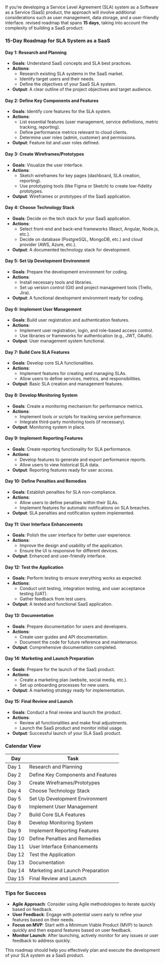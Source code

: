 If you’re developing a Service Level Agreement (SLA) system as a Software as a Service (SaaS) product, the approach will involve additional considerations such as user management, data storage, and a user-friendly interface. revised roadmap that spans **15 days**, taking into account the complexity of building a SaaS product:

### 15-Day Roadmap for SLA System as a SaaS

#### **Day 1: Research and Planning**
- **Goals**: Understand SaaS concepts and SLA best practices.
- **Actions**:
  - Research existing SLA systems in the SaaS market.
  - Identify target users and their needs.
  - Define the objectives of your SaaS SLA system.
- **Output**: A clear outline of the project objectives and target audience.

#### **Day 2: Define Key Components and Features**
- **Goals**: Identify core features for the SLA system.
- **Actions**:
  - List essential features (user management, service definitions, metric tracking, reporting).
  - Define performance metrics relevant to cloud clients.
  - Determine user roles (admin, customer) and permissions.
- **Output**: Feature list and user roles defined.

#### **Day 3: Create Wireframes/Prototypes**
- **Goals**: Visualize the user interface.
- **Actions**:
  - Sketch wireframes for key pages (dashboard, SLA creation, reporting).
  - Use prototyping tools (like Figma or Sketch) to create low-fidelity prototypes.
- **Output**: Wireframes or prototypes of the SaaS application.

#### **Day 4: Choose Technology Stack**
- **Goals**: Decide on the tech stack for your SaaS application.
- **Actions**:
  - Select front-end and back-end frameworks (React, Angular, Node.js, etc.).
  - Decide on database (PostgreSQL, MongoDB, etc.) and cloud provider (AWS, Azure, etc.).
- **Output**: A documented technology stack for development.

#### **Day 5: Set Up Development Environment**
- **Goals**: Prepare the development environment for coding.
- **Actions**:
  - Install necessary tools and libraries.
  - Set up version control (Git) and project management tools (Trello, Jira).
- **Output**: A functional development environment ready for coding.

#### **Day 6: Implement User Management**
- **Goals**: Build user registration and authentication features.
- **Actions**:
  - Implement user registration, login, and role-based access control.
  - Use libraries or frameworks for authentication (e.g., JWT, OAuth).
- **Output**: User management system functional.

#### **Day 7: Build Core SLA Features**
- **Goals**: Develop core SLA functionalities.
- **Actions**:
  - Implement features for creating and managing SLAs.
  - Allow users to define services, metrics, and responsibilities.
- **Output**: Basic SLA creation and management features.

#### **Day 8: Develop Monitoring System**
- **Goals**: Create a monitoring mechanism for performance metrics.
- **Actions**:
  - Implement tools or scripts for tracking service performance.
  - Integrate third-party monitoring tools (if necessary).
- **Output**: Monitoring system in place.

#### **Day 9: Implement Reporting Features**
- **Goals**: Create reporting functionality for SLA performance.
- **Actions**:
  - Develop features to generate and export performance reports.
  - Allow users to view historical SLA data.
- **Output**: Reporting features ready for user access.

#### **Day 10: Define Penalties and Remedies**
- **Goals**: Establish penalties for SLA non-compliance.
- **Actions**:
  - Allow users to define penalties within their SLAs.
  - Implement features for automatic notifications on SLA breaches.
- **Output**: SLA penalties and notification system implemented.

#### **Day 11: User Interface Enhancements**
- **Goals**: Polish the user interface for better user experience.
- **Actions**:
  - Improve the design and usability of the application.
  - Ensure the UI is responsive for different devices.
- **Output**: Enhanced and user-friendly interface.

#### **Day 12: Test the Application**
- **Goals**: Perform testing to ensure everything works as expected.
- **Actions**:
  - Conduct unit testing, integration testing, and user acceptance testing (UAT).
  - Gather feedback from test users.
- **Output**: A tested and functional SaaS application.

#### **Day 13: Documentation**
- **Goals**: Prepare documentation for users and developers.
- **Actions**:
  - Create user guides and API documentation.
  - Document the code for future reference and maintenance.
- **Output**: Comprehensive documentation completed.

#### **Day 14: Marketing and Launch Preparation**
- **Goals**: Prepare for the launch of the SaaS product.
- **Actions**:
  - Create a marketing plan (website, social media, etc.).
  - Set up onboarding processes for new users.
- **Output**: A marketing strategy ready for implementation.

#### **Day 15: Final Review and Launch**
- **Goals**: Conduct a final review and launch the product.
- **Actions**:
  - Review all functionalities and make final adjustments.
  - Launch the SaaS product and monitor initial usage.
- **Output**: Successful launch of your SLA SaaS product.

### Calendar View

| **Day** | **Task**                                 |
|---------|------------------------------------------|
| Day 1   | Research and Planning                    |
| Day 2   | Define Key Components and Features       |
| Day 3   | Create Wireframes/Prototypes             |
| Day 4   | Choose Technology Stack                   |
| Day 5   | Set Up Development Environment            |
| Day 6   | Implement User Management                 |
| Day 7   | Build Core SLA Features                  |
| Day 8   | Develop Monitoring System                 |
| Day 9   | Implement Reporting Features              |
| Day 10  | Define Penalties and Remedies            |
| Day 11  | User Interface Enhancements              |
| Day 12  | Test the Application                     |
| Day 13  | Documentation                            |
| Day 14  | Marketing and Launch Preparation         |
| Day 15  | Final Review and Launch                  |

### Tips for Success
- **Agile Approach**: Consider using Agile methodologies to iterate quickly based on feedback.
- **User Feedback**: Engage with potential users early to refine your features based on their needs.
- **Focus on MVP**: Start with a Minimum Viable Product (MVP) to launch quickly and then expand features based on user feedback.
- **Monitor Launch**: After launching, actively monitor for any issues or user feedback to address quickly.

This roadmap should help you effectively plan and execute the development of your SLA system as a SaaS product. 
